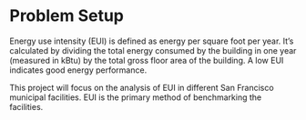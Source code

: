 # Problem Setup 
Energy use intensity (EUI) is defined as energy per square foot per year. 
It’s calculated by dividing the total energy consumed by the building in one year (measured in kBtu) by the total gross floor area of the building. 
A low EUI indicates good energy performance.

This project will focus on the analysis of EUI in different San Francisco municipal facilities. 
EUI is the primary method of benchmarking the facilities. 

#
